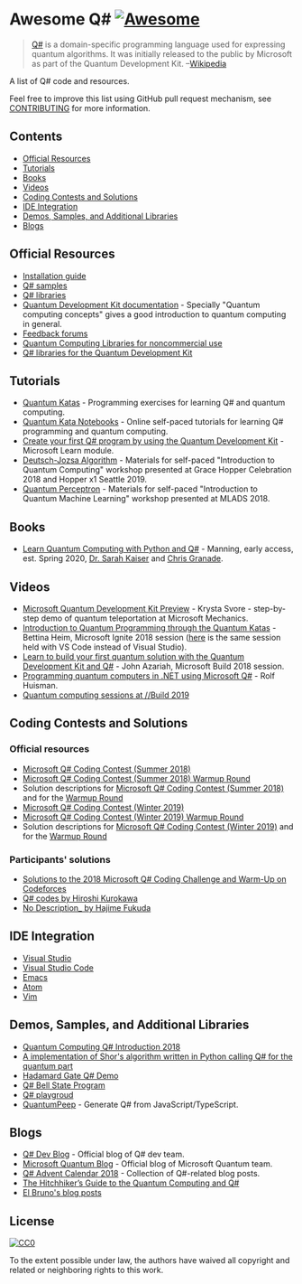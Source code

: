 # Awesome Q# [![Awesome](https://awesome.re/badge-flat.svg)](https://awesome.re)

> [Q#](https://docs.microsoft.com/en-us/quantum/) is a domain-specific programming language used for expressing quantum algorithms. It was initially released to the public by Microsoft as part of the Quantum Development Kit. –[Wikipedia](https://en.wikipedia.org/wiki/Q_Sharp)

A list of Q# code and resources.

Feel free to improve this list using GitHub pull request mechanism, see [CONTRIBUTING](contributing.md) for more information.

## Contents
- [Official Resources](#official-resources)
- [Tutorials](#tutorials)
- [Books](#books)
- [Videos](#videos)
- [Coding Contests and Solutions](#coding-contests-and-solutions)
- [IDE Integration](#ide-integration)
- [Demos, Samples, and Additional Libraries](#demos-samples-and-additional-libraries)
- [Blogs](#blogs)

## Official Resources
- [Installation guide](https://docs.microsoft.com/en-us/quantum/quantum-installconfig)
- [Q# samples](https://github.com/Microsoft/Quantum)
- [Q# libraries](https://github.com/Microsoft/QuantumLibraries)
- [Quantum Development Kit documentation](https://docs.microsoft.com/quantum/) - Specially "Quantum computing concepts" gives a good introduction to quantum computing in general.
- [Feedback forums](https://quantum.uservoice.com/)
- [Quantum Computing Libraries for noncommercial use](https://github.com/Microsoft/Quantum-NC)
- [Q# libraries for the Quantum Development Kit](https://github.com/microsoft/QuantumLibraries)

## Tutorials
- [Quantum Katas](https://github.com/Microsoft/QuantumKatas/) - Programming exercises for learning Q# and quantum computing.
- [Quantum Kata Notebooks](https://mybinder.org/v2/gh/Microsoft/QuantumKatas/master?filepath=index.ipynb) - Online self-paced tutorials for learning Q# programming and quantum computing.
- [Create your first Q# program by using the Quantum Development Kit](https://docs.microsoft.com/en-us/learn/modules/qsharp-create-first-quantum-development-kit/) - Microsoft Learn module.
- [Deutsch-Jozsa Algorithm](https://github.com/Microsoft/GHC18-IntroToQuantumComputing/) - Materials for self-paced "Introduction to Quantum Computing" workshop presented at Grace Hopper Celebration 2018 and Hopper x1 Seattle 2019.
- [Quantum Perceptron](https://github.com/Microsoft/MLADS2018-QuantumML) - Materials for self-paced "Introduction to Quantum Machine Learning" workshop presented at MLADS 2018.

## Books
- [Learn Quantum Computing with Python and Q#](https://www.manning.com/books/learn-quantum-computing-with-python-and-q-sharp) - Manning, early access, est. Spring 2020, [Dr. Sarah Kaiser](https://www.sckaiser.com/) and [Chris Granade](https://www.cgranade.com/).

## Videos
- [Microsoft Quantum Development Kit Preview](https://www.youtube.com/watch?v=v7b4J2INq9c) - Krysta Svore - step-by-step demo of quantum teleportation at Microsoft Mechanics.
- [Introduction to Quantum Programming through the Quantum Katas](https://www.youtube.com/watch?v=h3M8OomE19o) - Bettina Heim, Microsoft Ignite 2018 session ([here](https://www.youtube.com/watch?v=AjBLsrGgEkY) is the same session held with VS Code instead of Visual Studio).
- [Learn to build your first quantum solution with the Quantum Development Kit and Q#](https://www.youtube.com/watch?v=YE4m3yCdcqE) - John Azariah, Microsoft Build 2018 session.
- [Programming quantum computers in .NET using Microsoft Q#](https://www.youtube.com/watch?v=qOg6weW-IDo) - Rolf Huisman.
- [Quantum computing sessions at //Build 2019](https://mybuild.techcommunity.microsoft.com/sessions?q=quantum)

## Coding Contests and Solutions

### Official resources
- [Microsoft Q# Coding Contest (Summer 2018)](https://codeforces.com/contest/1002)
- [Microsoft Q# Coding Contest (Summer 2018) Warmup Round](https://codeforces.com/contest/1001)
- Solution descriptions for [Microsoft Q# Coding Contest (Summer 2018)](https://assets.codeforces.com/rounds/997-998/main-contest-editorial.pdf) and for the [Warmup Round](https://assets.codeforces.com/rounds/997-998/warmup-editorial.pdf)
- [Microsoft Q# Coding Contest (Winter 2019)](https://codeforces.com/contest/1116)
- [Microsoft Q# Coding Contest (Winter 2019) Warmup Round](https://codeforces.com/contest/1115)
- Solution descriptions for [Microsoft Q# Coding Contest (Winter 2019)](https://codeforces.com/blog/entry/65702) and for the [Warmup Round](https://assets.codeforces.com/rounds/1115/warmup-editorial.pdf)

### Participants' solutions
- [Solutions to the 2018 Microsoft Q# Coding Challenge and Warm-Up on Codeforces](https://github.com/RobertDurfee/QSharpCodingChallenge)
- [Q# codes by Hiroshi Kurokawa](https://github.com/hkurokawa/QSharpCodingContest2018)
- [No Description_ by Hajime Fukuda](https://github.com/hajifkd/qsharp-vscode)

## IDE Integration
- [Visual Studio](https://marketplace.visualstudio.com/items?itemName=quantum.DevKit)
- [Visual Studio Code](https://marketplace.visualstudio.com/items?itemName=quantum.quantum-devkit-vscode)
- [Emacs](https://github.com/forked-from-1kasper/emacs-qsharp-mode)
- [Atom](https://github.com/ivangabriele/atom-qsharp)
- [Vim](https://github.com/gootorov/q-sharp.vim)

## Demos, Samples, and Additional Libraries
- [Quantum Computing Q# Introduction 2018](https://github.com/Djohnnie/QuantumComputingQSharpIntroduction2018)
- [A implementation of Shor's algorithm written in Python calling Q# for the quantum part](https://github.com/Michaelvll/myQShor)
- [Hadamard Gate Q# Demo](https://github.com/jwulf/HGate)
- [Q# Bell State Program](https://github.com/pktippa/q_sharp_bell_state)
- [Q# playgroud](https://github.com/weize07/Qsharp-playgroud)
- [QuantumPeep](https://github.com/mapmeld/quantum-peep) - Generate Q# from JavaScript/TypeScript.

## Blogs
- [Q# Dev Blog](https://devblogs.microsoft.com/qsharp/) - Official blog of Q# dev team.
- [Microsoft Quantum Blog](https://cloudblogs.microsoft.com/quantum/) - Official blog of Microsoft Quantum team.
- [Q# Advent Calendar 2018](https://devblogs.microsoft.com/qsharp/q-advent-calendar-2018/) - Collection of Q#-related blog posts.
- [The Hitchhiker’s Guide to the Quantum Computing and Q#](https://blogs.msdn.microsoft.com/uk_faculty_connection/2018/02/26/the-hitchhikers-guide-to-the-quantum-computing-and-q-blog/)
- [El Bruno's blog posts](https://elbruno.com/tag/q/)

## License
[![CC0](http://mirrors.creativecommons.org/presskit/buttons/88x31/svg/cc-zero.svg)](https://creativecommons.org/publicdomain/zero/1.0/)

To the extent possible under law, the authors have waived all copyright and related or neighboring rights to this work.
